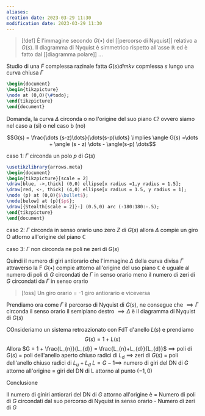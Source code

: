 ```yaml
---
aliases: 
creation date: 2023-03-29 11:30
modification date: 2023-03-29 11:30
---
```


> [!def]
> È l'immagine secondo $G(\bullet)$ del [[percorso di Nyquist]] relativo a $G(s)$.
> Il diagramma di Nyquist è simmetrico rispetto all'asse $\mathbb{R}$ ed è fatto dal [[diagramma polare]] ...



Studio di una $F$ complessa razinale fatta $G(s) di mkv$ copmlessa $s$ lungo una curva chiusa $\Gamma$
```tikz
\begin{document}
\begin{tikzpicture}
\node at (0,0){\#todo};
\end{tikzpicture}
\end{document}
```
Domanda, la curva $\Delta$ circonda o no l'origine del suo piano $\mathbb{C}$? ovvero siamo nel caso a (si) o nel caso b (no)

$$G(s) = \frac{\dots (s-z)\dots}{\dots(s-p)\dots} \implies \angle G(s) =\dots + \angle (s - z) \dots - \angle(s-p) \dots$$

caso 1: $\Gamma$ circonda un polo $p$ di $G(s)$

```tikz
\usetikzlibrary{arrows.meta}
\begin{document}
\begin{tikzpicture}[scale = 2]
\draw[blue, ->,thick] (0,0) ellipse[x radius =1,y radius = 1.5];
\draw[red, <-, thick] (4,0) ellipse[x radius = 1.5, y radius = 1];
\node (p) at (0,0){$\bullet$};
\node[below] at (p){$p$};
\draw[{Stealth[scale = 2]}-] (0.5,0) arc (-180:180:-.5); 
\end{tikzpicture}
\end{document}
```
caso 2: $\Gamma$ circonda in senso orario uno zero $Z$ di $G(s)$ allora $\Delta$ compie un giro O attorno all'origine del piano $\mathbb{C}$

caso 3: $\Gamma$ non circonda ne poli ne zeri di $G(s)$

Quindi il numero di giri antiorario che l'immagine $\Delta$ della curva divisa $\Gamma$ attraverso la F $G(\bullet)$
compie attorno all'origine del uso piano $\mathbb{C}$ è uguale al numero di poli di $G$ circondati de $\Gamma$ in senso orario meno il numero di zeri di $G$ circondati da $\Gamma$ in senso orario


>[!oss]
>Un giro orario = -1 giro antiorario e viceversa


Prendiamo ora come $\Gamma$ il percorso di Nyquist di $G(s)$, ne consegue che
$\implies\Gamma$ circonda il senso orario il semipiano destro
$\implies \Delta$ è il diagramma di Nyquist di $G(s)$

COnsideriamo un sistema retroazionato con FdT d'anello $L(s)$ e prendiamo
$$
G(s) = 1 + L(s)
$$
Allora $G = 1 + \frac{L_{n}}{L_{d}} = \frac{L_{n}+L_{d}}{L_{d}}$
$\implies$ poli di $G(s)$ = poli dell'anello aperto chiuso radici di $L_d$
$\implies$ zeri di $G(s)$ = poli dell'anello chiuso radici di $L_u + L_d$
$L = G - 1\implies$ numero di giri del DN di $G$ attorno all'origine = giri del DN di L attorno al punto $(-1,0)$

Conclusione

Il numero di giniri antiorari del DN di $G$ attorno all'origine è
= Numero di poli di $G$ circondati dal suo percorso di Nyquist in senso orario - Numero di zeri di $G$
